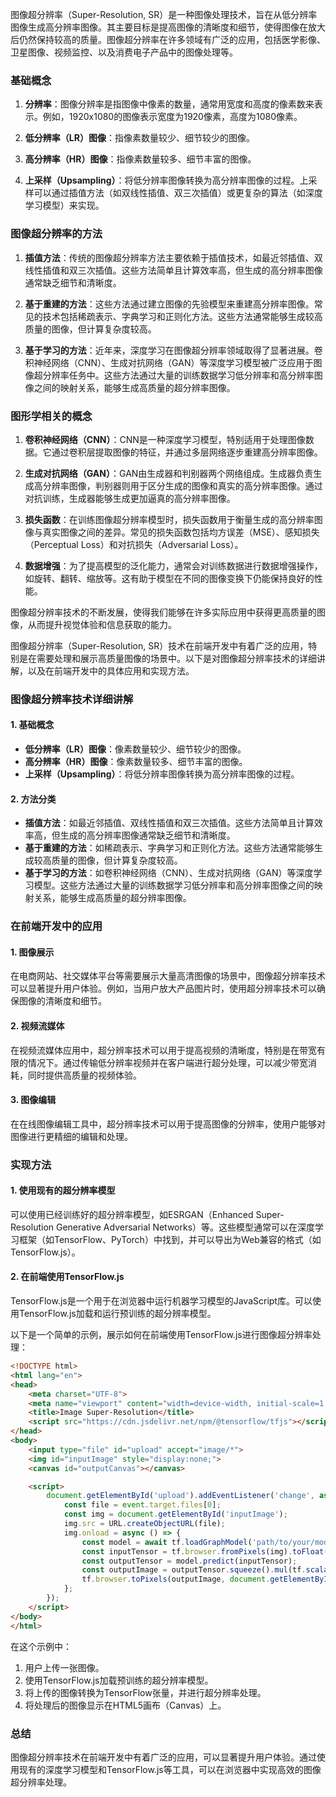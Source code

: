 图像超分辨率（Super-Resolution, SR）是一种图像处理技术，旨在从低分辨率图像生成高分辨率图像。其主要目标是提高图像的清晰度和细节，使得图像在放大后仍然保持较高的质量。图像超分辨率在许多领域有广泛的应用，包括医学影像、卫星图像、视频监控、以及消费电子产品中的图像处理等。

### 基础概念

1. **分辨率**：图像分辨率是指图像中像素的数量，通常用宽度和高度的像素数来表示。例如，1920x1080的图像表示宽度为1920像素，高度为1080像素。

2. **低分辨率（LR）图像**：指像素数量较少、细节较少的图像。

3. **高分辨率（HR）图像**：指像素数量较多、细节丰富的图像。

4. **上采样（Upsampling）**：将低分辨率图像转换为高分辨率图像的过程。上采样可以通过插值方法（如双线性插值、双三次插值）或更复杂的算法（如深度学习模型）来实现。

### 图像超分辨率的方法

1. **插值方法**：传统的图像超分辨率方法主要依赖于插值技术，如最近邻插值、双线性插值和双三次插值。这些方法简单且计算效率高，但生成的高分辨率图像通常缺乏细节和清晰度。

2. **基于重建的方法**：这些方法通过建立图像的先验模型来重建高分辨率图像。常见的技术包括稀疏表示、字典学习和正则化方法。这些方法通常能够生成较高质量的图像，但计算复杂度较高。

3. **基于学习的方法**：近年来，深度学习在图像超分辨率领域取得了显著进展。卷积神经网络（CNN）、生成对抗网络（GAN）等深度学习模型被广泛应用于图像超分辨率任务中。这些方法通过大量的训练数据学习低分辨率和高分辨率图像之间的映射关系，能够生成高质量的超分辨率图像。

### 图形学相关的概念

1. **卷积神经网络（CNN）**：CNN是一种深度学习模型，特别适用于处理图像数据。它通过卷积层提取图像的特征，并通过多层网络逐步重建高分辨率图像。

2. **生成对抗网络（GAN）**：GAN由生成器和判别器两个网络组成。生成器负责生成高分辨率图像，判别器则用于区分生成的图像和真实的高分辨率图像。通过对抗训练，生成器能够生成更加逼真的高分辨率图像。

3. **损失函数**：在训练图像超分辨率模型时，损失函数用于衡量生成的高分辨率图像与真实图像之间的差异。常见的损失函数包括均方误差（MSE）、感知损失（Perceptual Loss）和对抗损失（Adversarial Loss）。

4. **数据增强**：为了提高模型的泛化能力，通常会对训练数据进行数据增强操作，如旋转、翻转、缩放等。这有助于模型在不同的图像变换下仍能保持良好的性能。

图像超分辨率技术的不断发展，使得我们能够在许多实际应用中获得更高质量的图像，从而提升视觉体验和信息获取的能力。

图像超分辨率（Super-Resolution, SR）技术在前端开发中有着广泛的应用，特别是在需要处理和展示高质量图像的场景中。以下是对图像超分辨率技术的详细讲解，以及在前端开发中的具体应用和实现方法。

### 图像超分辨率技术详细讲解

#### 1. 基础概念
- **低分辨率（LR）图像**：像素数量较少、细节较少的图像。
- **高分辨率（HR）图像**：像素数量较多、细节丰富的图像。
- **上采样（Upsampling）**：将低分辨率图像转换为高分辨率图像的过程。

#### 2. 方法分类
- **插值方法**：如最近邻插值、双线性插值和双三次插值。这些方法简单且计算效率高，但生成的高分辨率图像通常缺乏细节和清晰度。
- **基于重建的方法**：如稀疏表示、字典学习和正则化方法。这些方法通常能够生成较高质量的图像，但计算复杂度较高。
- **基于学习的方法**：如卷积神经网络（CNN）、生成对抗网络（GAN）等深度学习模型。这些方法通过大量的训练数据学习低分辨率和高分辨率图像之间的映射关系，能够生成高质量的超分辨率图像。

### 在前端开发中的应用

#### 1. 图像展示
在电商网站、社交媒体平台等需要展示大量高清图像的场景中，图像超分辨率技术可以显著提升用户体验。例如，当用户放大产品图片时，使用超分辨率技术可以确保图像的清晰度和细节。

#### 2. 视频流媒体
在视频流媒体应用中，超分辨率技术可以用于提高视频的清晰度，特别是在带宽有限的情况下。通过传输低分辨率视频并在客户端进行超分处理，可以减少带宽消耗，同时提供高质量的视频体验。

#### 3. 图像编辑
在在线图像编辑工具中，超分辨率技术可以用于提高图像的分辨率，使用户能够对图像进行更精细的编辑和处理。

### 实现方法

#### 1. 使用现有的超分辨率模型
可以使用已经训练好的超分辨率模型，如ESRGAN（Enhanced Super-Resolution Generative Adversarial Networks）等。这些模型通常可以在深度学习框架（如TensorFlow、PyTorch）中找到，并可以导出为Web兼容的格式（如TensorFlow.js）。

#### 2. 在前端使用TensorFlow.js
TensorFlow.js是一个用于在浏览器中运行机器学习模型的JavaScript库。可以使用TensorFlow.js加载和运行预训练的超分辨率模型。

以下是一个简单的示例，展示如何在前端使用TensorFlow.js进行图像超分辨率处理：

```html
<!DOCTYPE html>
<html lang="en">
<head>
    <meta charset="UTF-8">
    <meta name="viewport" content="width=device-width, initial-scale=1.0">
    <title>Image Super-Resolution</title>
    <script src="https://cdn.jsdelivr.net/npm/@tensorflow/tfjs"></script>
</head>
<body>
    <input type="file" id="upload" accept="image/*">
    <img id="inputImage" style="display:none;">
    <canvas id="outputCanvas"></canvas>

    <script>
        document.getElementById('upload').addEventListener('change', async (event) => {
            const file = event.target.files[0];
            const img = document.getElementById('inputImage');
            img.src = URL.createObjectURL(file);
            img.onload = async () => {
                const model = await tf.loadGraphModel('path/to/your/model.json');
                const inputTensor = tf.browser.fromPixels(img).toFloat().div(tf.scalar(255)).expandDims();
                const outputTensor = model.predict(inputTensor);
                const outputImage = outputTensor.squeeze().mul(tf.scalar(255)).clipByValue(0, 255).toInt();
                tf.browser.toPixels(outputImage, document.getElementById('outputCanvas'));
            };
        });
    </script>
</body>
</html>
```

在这个示例中：
1. 用户上传一张图像。
2. 使用TensorFlow.js加载预训练的超分辨率模型。
3. 将上传的图像转换为TensorFlow张量，并进行超分辨率处理。
4. 将处理后的图像显示在HTML5画布（Canvas）上。

### 总结
图像超分辨率技术在前端开发中有着广泛的应用，可以显著提升用户体验。通过使用现有的深度学习模型和TensorFlow.js等工具，可以在浏览器中实现高效的图像超分辨率处理。
